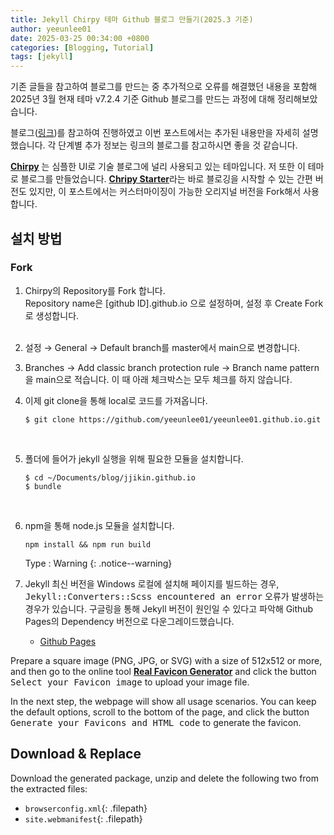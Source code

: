 ```yaml
---
title: Jekyll Chirpy 테마 Github 블로그 만들기(2025.3 기준)
author: yeeunlee01
date: 2025-03-25 00:34:00 +0800
categories: [Blogging, Tutorial]
tags: [jekyll]
---
```


기존 글들을 참고하여 블로그를 만드는 중 추가적으로 오류를 해결했던 내용을 포함해 2025년 3월 현재 테마 v7.2.4 기준 Github 블로그를 만드는 과정에 대해 정리해보았습니다. 

블로그([링크](https://jjikin.com/posts/Jekyll-Chirpy-%ED%85%8C%EB%A7%88%EB%A5%BC-%ED%99%9C%EC%9A%A9%ED%95%9C-Github-%EB%B8%94%EB%A1%9C%EA%B7%B8-%EB%A7%8C%EB%93%A4%EA%B8%B0(2023-6%EC%9B%94-%EA%B8%B0%EC%A4%80)/))를 참고하여 진행하였고 이번 포스트에서는 추가된 내용만을 자세히 설명했습니다. 각 단계별 추가 정보는 링크의 블로그를 참고하시면 좋을 것 같습니다.

[**Chirpy**](https://github.com/cotes2020/jekyll-theme-chirpy) 는 심플한 UI로 기술 블로그에 널리 사용되고 있는 테마입니다. 저 또한 이 테마로 블로그를 만들었습니다. [**Chripy Starter**](https://github.com/cotes2020/chirpy-starter)라는 바로 블로깅을 시작할 수 있는 간편 버전도 있지만, 이 포스트에서는 커스터마이징이 가능한 오리지널 버전을 Fork해서 사용합니다.


## 설치 방법

### Fork

1. Chirpy의 Repository를 Fork 합니다.<br>
   Repository name은 [github ID].github.io 으로 설정하며, 설정 후 Create Fork로 생성합니다.<br><br> 
   
   <!-- ![image](https://1drv.ms/i/c/75a790eae39ff677/IQRcU2k3qBcAT5T-uNOJLPL5AWDs_6oUN7vtZxVfsbd36Y0?width=1024)<br>
   ![image](https://1drv.ms/i/c/75a790eae39ff677/IQT94SOO_fRoTL24_Sh5kkg7Ad6m80sAc0hZgLMy1IZB3gA?width=1143&height=853) -->

2. 설정 → General → Default branch를 master에서 main으로 변경합니다.<br>

3. Branches → Add classic branch protection rule → Branch name pattern을 main으로 적습니다. 이 때 아래 체크박스는 모두 체크를 하지 않습니다.<br>


4. 이제 git clone을 통해 local로 코드를 가져옵니다.
   ```shell
   $ git clone https://github.com/yeeunlee01/yeeunlee01.github.io.git
   ```
   <br>


5. 폴더에 들어가 jekyll 실행을 위해 필요한 모듈을 설치합니다.
   ```shell
   $ cd ~/Documents/blog/jjikin.github.io
   $ bundle
   ```
   <br>


5. npm을 통해 node.js 모듈을 설치합니다. 

   ```shell
   npm install && npm run build
   ```
   
   Type : Warning
   {: .notice--warning}





5. Jekyll 최신 버전을 Windows 로컬에 설치해 페이지를 빌드하는 경우, <kbd>Jekyll::Converters::Scss encountered an error</kbd> 오류가 발생하는 경우가 있습니다. 구글링을 통해 Jekyll 버전이 원인일 수 있다고 파악해 Github Pages의 Dependency 버전으로 다운그레이드했습니다.<br>
   - [Github Pages](https://pages.github.com/versions/)












Prepare a square image (PNG, JPG, or SVG) with a size of 512x512 or more, and then go to the online tool [**Real Favicon Generator**](https://realfavicongenerator.net/) and click the button <kbd>Select your Favicon image</kbd> to upload your image file.

In the next step, the webpage will show all usage scenarios. You can keep the default options, scroll to the bottom of the page, and click the button <kbd>Generate your Favicons and HTML code</kbd> to generate the favicon.

## Download & Replace

Download the generated package, unzip and delete the following two from the extracted files:

- `browserconfig.xml`{: .filepath}
- `site.webmanifest`{: .filepath}
